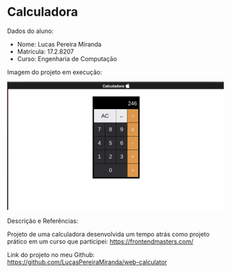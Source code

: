 # Calculadora

Dados do aluno:
* Nome: Lucas Pereira Miranda
* Matrícula: 17.2.8207
* Curso: Engenharia de Computação

Imagem do projeto em execução:

![alt text](.github/calc.png)

Descrição e Referências:

Projeto de uma calculadora desenvolvida um tempo atrás como projeto prático em um curso que participei: https://frontendmasters.com/


Link do projeto no meu Github: https://github.com/LucasPereiraMiranda/web-calculator
